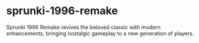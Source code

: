 # sprunki-1996-remake
Sprunki 1996 Remake revives the beloved classic with modern enhancements, bringing nostalgic gameplay to a new generation of players.
